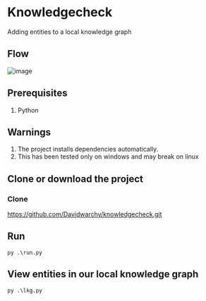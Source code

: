 # Knowledgecheck
Adding entities to a local knowledge graph

## Flow 
![image](https://github.com/Davidwarchy/knowledgecheck/assets/17954362/c0de34cd-1d18-4c98-a25c-6bf069b14dd3)

## Prerequisites
1. Python

## Warnings
1. The project installs dependencies automatically.
2. This has been tested only on windows and may break on linux

## Clone or download the project
### Clone
https://github.com/Davidwarchy/knowledgecheck.git

## Run 
```py .\run.py```

## View entities in our local knowledge graph
```py .\lkg.py```

